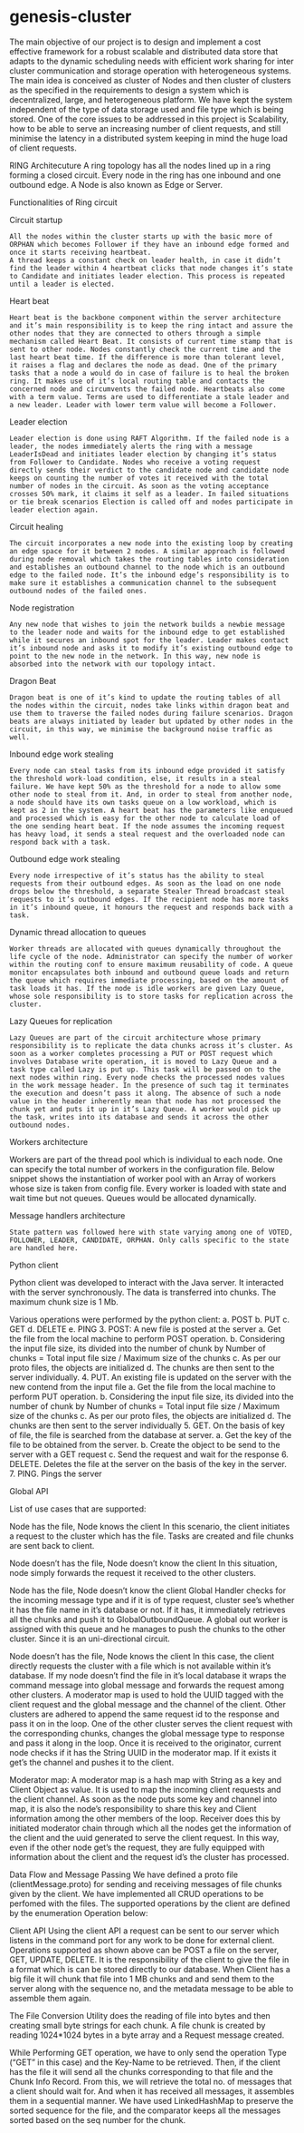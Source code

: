 # genesis-cluster
The main objective of our project is to design and implement a cost effective framework for a robust scalable and distributed data store that adapts to the dynamic scheduling needs with efficient work sharing for inter cluster communication and storage operation with heterogeneous systems. 
The main idea is conceived as cluster of Nodes and then cluster of clusters as the specified in the requirements to design a system which is decentralized, large, and heterogeneous platform. We have kept the system independent of the type of data storage used and file type which is being stored. 
One of the core issues to be addressed in this project is Scalability, how to be able to serve an increasing number of client requests, and still minimise the latency in a distributed system keeping in mind the huge load of client requests.

RING Architecuture
	A ring topology has all the nodes lined up in a ring forming a closed circuit. Every node in the ring has one inbound and one outbound edge. A Node is also known as Edge or Server. 


Functionalities of Ring circuit

Circuit startup
	
	All the nodes within the cluster starts up with the basic more of ORPHAN which becomes Follower if they have an inbound edge formed and once it starts receiving heartbeat.
	A thread keeps a constant check on leader health, in case it didn’t find the leader within 4 heartbeat clicks that node changes it’s state to Candidate and initiates leader election. This process is repeated until a leader is elected.

Heart beat

	Heart beat is the backbone component within the server architecture and it’s main responsibility is to keep the ring intact and assure the other nodes that they are connected to others through a simple mechanism called Heart Beat. It consists of current time stamp that is sent to other node. Nodes constantly check the current time and the last heart beat time. If the difference is more than tolerant level, it raises a flag and declares the node as dead. One of the primary tasks that a node a would do in case of failure is to heal the broken ring. It makes use of it’s local routing table and contacts the concerned node and circumvents the failed node. Heartbeats also come with a term value. Terms are used to differentiate a stale leader and a new leader. Leader with lower term value will become a Follower.

Leader election

	Leader election is done using RAFT Algorithm. If the failed node is a leader, the nodes immediately alerts the ring with a message LeaderIsDead and initiates leader election by changing it’s status from Follower to Candidate. Nodes who receive a voting request directly sends their verdict to the candidate node and candidate node keeps on counting the number of votes it received with the total number of nodes in the circuit. As soon as the voting acceptance crosses 50% mark, it claims it self as a leader. In failed situations or tie break scenarios Election is called off and nodes participate in leader election again.

Circuit healing

	The circuit incorporates a new node into the existing loop by creating an edge space for it between 2 nodes. A similar approach is followed during node removal which takes the routing tables into consideration and establishes an outbound channel to the node which is an outbound edge to the failed node. It’s the inbound edge’s responsibility is to make sure it establishes a communication channel to the subsequent outbound nodes of the failed ones. 

Node registration

	Any new node that wishes to join the network builds a newbie message to the leader node and waits for the inbound edge to get established while it secures an inbound spot for the leader. Leader makes contact it’s inbound node and asks it to modify it’s existing outbound edge to point to the new node in the network. In this way, new node is absorbed into the network with our topology intact.


Dragon Beat
		
	Dragon beat is one of it’s kind to update the routing tables of all the nodes within the circuit, nodes take links within dragon beat and use them to traverse the failed nodes during failure scenarios. Dragon beats are always initiated by leader but updated by other nodes in the circuit, in this way, we minimise the background noise traffic as well.
 
Inbound edge work stealing

	Every node can steal tasks from its inbound edge provided it satisfy the threshold work-load condition, else, it results in a steal failure. We have kept 50% as the threshold for a node to allow some other node to steal from it. And, in order to steal from another node, a node should have its own tasks queue on a low workload, which is kept as 2 in the system. A heart beat has the parameters like enqueued and processed which is easy for the other node to calculate load of the one sending heart beat. If the node assumes the incoming request has heavy load, it sends a steal request and the overloaded node can respond back with a task.

Outbound edge work stealing

	Every node irrespective of it’s status has the ability to steal requests from their outbound edges. As soon as the load on one node drops below the threshold, a separate Stealer Thread broadcast steal requests to it’s outbound edges. If the recipient node has more tasks in it’s inbound queue, it honours the request and responds back with a task.

Dynamic thread allocation to queues

	Worker threads are allocated with queues dynamically throughout the life cycle of the node. Administrator can specify the number of worker within the routing conf to ensure maximum reusability of code. A queue monitor encapsulates both inbound and outbound queue loads and return the queue which requires immediate processing, based on the amount of task loads it has. If the node is idle workers are given Lazy Queue, whose sole responsibility is to store tasks for replication across the cluster.

Lazy Queues for replication

	Lazy Queues are part of the circuit architecture whose primary responsibility is to replicate the data chunks across it’s cluster. As soon as a worker completes processing a PUT or POST request which involves Database write operation, it is moved to Lazy Queue and a task type called Lazy is put up. This task will be passed on to the next nodes within ring. Every node checks the processed nodes values in the work message header. In the presence of such tag it terminates the execution and doesn’t pass it along. The absence of such a node value in the header inherently mean that node has not processed the chunk yet and puts it up in it’s Lazy Queue. A worker would pick up the task, writes into its database and sends it across the other outbound nodes.

Workers architecture

Workers are part of the thread pool which is individual to each node. One can specify the total number of workers in the configuration file. Below snippet shows the instantiation of worker pool with an Array of workers whose size is taken from config file. Every worker is loaded with state and wait time but not queues. Queues would be allocated dynamically.
		

Message handlers architecture
		
	State pattern was followed here with state varying among one of VOTED, FOLLOWER, LEADER, CANDIDATE, ORPHAN. Only calls specific to the state are handled here.

 
Python client
 
Python client was developed to interact with the Java server. It interacted with the server synchronously. The data is transferred into chunks. The maximum chunk size is 1 Mb.

Various operations were performed by the python client:
a.     POST
b.     PUT
c.     GET
d.     DELETE
e.     PING
3.     POST: A new file is posted at the server
a.     Get the file from the local machine to perform POST operation.
b.     Considering the input file size, its divided into the number of chunk by
Number of chunks = Total input file size / Maximum size of the chunks
c.  As per our proto files, the objects are initialized
d.  The chunks are then sent to the server individually.
4.     PUT. An existing file is updated on the server with the new contend from the input file
a.     Get the file from the local machine to perform PUT operation.
b.     Considering the input file size, its divided into the number of chunk by
Number of chunks = Total input file size / Maximum size of the chunks
c.  As per our proto files, the objects are initialized
d.     The chunks are then sent to the server individually
5.     GET. On the basis of key of file, the file is searched from the database at server.
a.     Get the key of the file to be obtained from the server.
b.  Create the object to be send to the server with a GET request
c.  Send the request and wait for the response
6.     DELETE. Deletes the file at the server on the basis of the key in the server.
7.     PING. Pings the server 

Global API

List of use cases that are supported:

Node has the file, Node knows the client
	In this scenario, the client initiates a request to the cluster which has the file. Tasks are created and file chunks are sent back to client.

Node doesn’t has the file, Node doesn’t know the client 
	In this situation, node simply forwards the request it received to the other clusters.

Node has the file, Node doesn’t know the client
	Global Handler checks for the incoming message type and if it is of type request, cluster see’s whether it has the file name in it’s database or not. If it has, it immediately retrieves all the chunks and push it to GlobalOutboundQueue. A global out worker is assigned with this queue and he manages to push the chunks to the other cluster. Since it is an uni-directional circuit.

Node doesn’t has the file, Node knows the client
	In this case, the client directly requests the cluster with a file which is not available within it’s database. If my node doesn’t find the file in it’s local database it wraps the command message into global message and forwards the request among other clusters. A moderator map is used to hold the UUID tagged with the client request and the global message and the channel of the client. Other clusters are adhered to append the same request id to the response and pass it on in the loop. One of the other cluster serves the client request with the corresponding chunks, changes the global message type to response and pass it along in the loop. Once it is received to the originator, current node checks if it has the String UUID in the moderator map. If it exists it get’s the channel and pushes it to the client.

Moderator map:
	A moderator map is a hash map with String as a key and Client Object as value. It is used to map the incoming client requests and the client channel. As soon as the node puts some key and channel into map, it is also the node’s responsibility to share this key and Client information among the other members of the loop. Receiver does this by initiated moderator chain through which all the nodes get the information of the client and the uuid generated to serve the client request.
	In this way, even if the other node get’s the request, they are fully equipped with information about the client and the request id’s the cluster has processed.


Data Flow and Message Passing
We have defined a proto file (clientMessage.proto) for sending and receiving messages of file chunks given by the client.
We have implemented all CRUD operations to be perfomed with the files. The supported operations by the client are defined by the enumeration Operation below: 




Client API
Using the client API a request can be sent to our server which listens in the command port for any work to be done for external client. Operations supported as shown above can be POST a file on the server, GET, UPDATE, DELETE. It is the responsibility of the client to give the file in a  format which is can be stored directly to our database. When Client has a big file it will chunk that file into 1 MB chunks and and send them to the server along with the sequence no, and the metadata message to be able to assemble them again. 

The File Conversion Utility does the reading of file into bytes and then creating small byte strings for each chunk. A file chunk is created by reading 1024*1024 bytes in a byte array and a Request message created.


While Performing GET operation, we have to only send the operation Type (“GET” in this case) and the Key-Name to be retrieved. Then, if the client has the file it will send all the chunks corresponding to that file and the Chunk Info Record. From this, we will retrieve the total no. of messages that a client should wait for. And when it has received all messages, it assembles them in a sequential manner. We have used LinkedHashMap to preserve the sorted sequence for the file, and the comparator keeps all the messages sorted based on the seq number for the chunk. 
